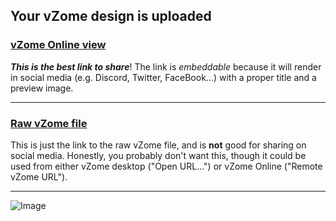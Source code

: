 ## Your vZome design is uploaded

### [vZome Online view][embed]

***This is the best link to share***!  The link is *embeddable* because it will render in social media (e.g. Discord, Twitter, FaceBook...) with a proper title and a preview image.

---

### [Raw vZome file][raw]

This is just the link to the raw vZome file, and is **not** good for
sharing on social media.
Honestly, you probably don't want this, though it could be used from either
vZome desktop ("Open URL...") or vZome Online ("Remote vZome URL").

---

![Image](<near miss?.png>)


[embed]: <https://vzome.com/app/embed.py?url=https://raw.githubusercontent.com/John-Kostick/vzome-sharing/main/2021/11/09/20-08-11-near%2Bmiss%253F/near+miss%3F.vZome>
[raw]: <https://raw.githubusercontent.com/John-Kostick/vzome-sharing/main/2021/11/09/20-08-11-near+miss%3F/near miss?.vZome>

